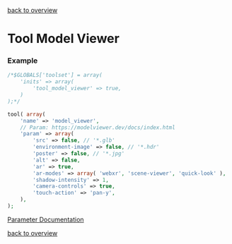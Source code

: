 [back to overview](../../README.markdown#initial-functionality)

Tool Model Viewer
===============================

### Example

````php
/*$GLOBALS['toolset'] = array(
	'inits' => array(
		'tool_model_viewer' => true,
	)
);*/

tool( array(
	'name' => 'model_viewer',
	// Param: https://modelviewer.dev/docs/index.html
	'param' => array(
		'src' => false, // '*.glb'
		'environment-image' => false, // '*.hdr'
		'poster' => false, // '*.jpg'
		'alt' => false,
		'ar' => true,
		'ar-modes' => array( 'webxr', 'scene-viewer', 'quick-look' ),
		'shadow-intensity' => 1,
		'camera-controls' => true,
		'touch-action' => 'pan-y',
	),
);
````
[Parameter Documentation](https://modelviewer.dev/docs/index.html)

[back to overview](../../README.markdown#initial-functionality)
